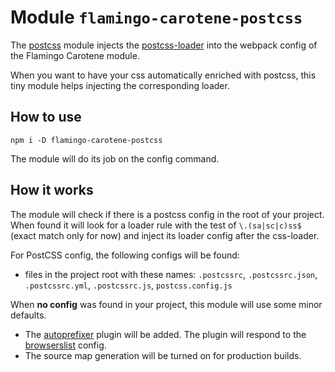 # Module `flamingo-carotene-postcss`
The [postcss](https://github.com/postcss/postcss) module injects the
[postcss-loader](https://github.com/postcss/postcss-loader) into the webpack config of the Flamingo Carotene module.

When you want to have your css automatically enriched with postcss, this tiny module helps injecting the corresponding
loader.

## How to use
```
npm i -D flamingo-carotene-postcss
```
The module will do its job on the config command.

## How it works
The module will check if there is a postcss config in the root of your project. When found it will look for a loader
rule with the test of `\.(sa|sc|c)ss$` (exact match only for now) and inject its loader config after the css-loader.

For PostCSS config, the following configs will be found:
- files in the project root with these names: `.postcssrc`, `.postcssrc.json`, `.postcssrc.yml`, `.postcssrc.js`,
`postcss.config.js`

When **no config** was found in your project, this module will use some minor defaults.
- The [autoprefixer](https://github.com/postcss/autoprefixer) plugin will be added. The plugin will respond to the
[browserslist](https://github.com/browserslist/browserslist) config.
- The source map generation will be turned on for production builds.
